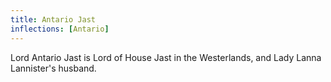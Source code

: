 ```yaml
---
title: Antario Jast
inflections: [Antario]
---
```


Lord Antario Jast is Lord of House Jast in the Westerlands, and Lady Lanna Lannister's husband.


